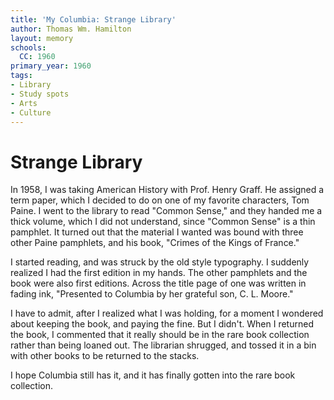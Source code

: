 ```yaml
---
title: 'My Columbia: Strange Library'
author: Thomas Wm. Hamilton
layout: memory
schools:
  CC: 1960
primary_year: 1960
tags:
- Library
- Study spots
- Arts
- Culture
---
```

# Strange Library

In 1958, I was taking American History with Prof. Henry Graff.  He assigned a term paper, which I decided to do on one of my favorite characters, Tom Paine.  I went to the library to read "Common Sense," and they handed me a thick volume, which I did not understand, since "Common Sense" is a thin pamphlet.  It turned out that the material I wanted was bound with three other Paine pamphlets, and his book, "Crimes of the Kings of France."

I started reading, and was struck by the old style typography.  I suddenly realized I had the first edition in my hands.  The other pamphlets and the book were also first editions.  Across the title page of one was written in fading ink, "Presented to Columbia by her grateful son, C. L. Moore."

I have to admit, after I realized what I was holding, for a moment I wondered about keeping the book, and paying the fine.  But I didn't.  When I returned the book, I commented that it really should be in the rare book collection rather than being loaned out.  The librarian shrugged, and tossed it in a bin with other books to be returned to the stacks.

I hope Columbia still has it, and it has finally gotten into the rare book collection.
